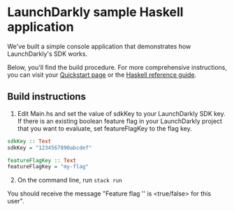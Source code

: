 # LaunchDarkly sample Haskell application

We've built a simple console application that demonstrates how LaunchDarkly's SDK works.

Below, you'll find the build procedure. For more comprehensive instructions, you can visit your [Quickstart page](https://app.launchdarkly.com/quickstart#/) or the [Haskell reference guide](https://docs.launchdarkly.com/sdk/server-side/haskell).

## Build instructions

1. Edit Main.hs and set the value of sdkKey to your LaunchDarkly SDK key. If there is an existing boolean feature flag in your LaunchDarkly project that you want to evaluate, set featureFlagKey to the flag key.

``` haskell
sdkKey :: Text
sdkKey = "1234567890abcdef"

featureFlagKey :: Text
featureFlagKey = "my-flag"
```

2. On the command line, run `stack run`

You should receive the message "Feature flag '<flag key>' is <true/false> for this user".

